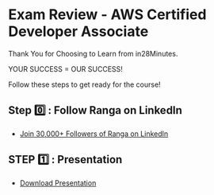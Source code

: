 # Exam Review - AWS Certified Developer Associate

Thank You for Choosing to Learn from in28Minutes.

YOUR SUCCESS = OUR SUCCESS!

Follow these steps to get ready for the course!

## Step 0️⃣ : Follow Ranga on LinkedIn

- [Join 30,000+ Followers of Ranga on LinkedIn](https://links.in28minutes.com/lin)

## STEP 1️⃣ : Presentation

- [Download Presentation](https://github.com/in28minutes/course-material/raw/main/06-exam-review-aws-certified-developer-associate/EXAMREVIEW-AWSCertifiedDeveloperAssociate-Presentation.pdf)

